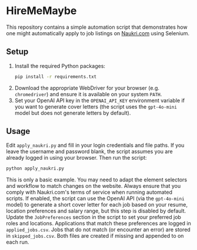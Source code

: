 # HireMeMaybe

This repository contains a simple automation script that demonstrates how one
might automatically apply to job listings on [Naukri.com](https://www.naukri.com)
using Selenium.

## Setup

1. Install the required Python packages:
   ```bash
   pip install -r requirements.txt
   ```
2. Download the appropriate WebDriver for your browser (e.g. `chromedriver`)
   and ensure it is available on your system `PATH`.
3. Set your OpenAI API key in the `OPENAI_API_KEY` environment variable if you
   want to generate cover letters (the script uses the `gpt-4o-mini` model but
   does not generate letters by default).

## Usage

Edit `apply_naukri.py` and fill in your login credentials and file paths.
If you leave the username and password blank, the script assumes you are already
logged in using your browser. Then run the script:

```bash
python apply_naukri.py
```

This is only a basic example. You may need to adapt the element selectors and
workflow to match changes on the website. Always ensure that you comply with
Naukri.com's terms of service when running automated scripts.
If enabled, the script can use the OpenAI API (via the `gpt-4o-mini` model) to
generate a short cover letter for each job based on your resume, location
preferences and salary range, but this step is disabled by default.
Update the `JobPreferences` section in the script to set your preferred job
roles and locations. Applications that match these preferences are logged in
`applied_jobs.csv`. Jobs that do not match (or encounter an error) are stored in
`skipped_jobs.csv`. Both files are created if missing and appended to on each
run.
